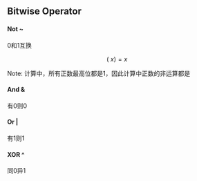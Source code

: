 

## Bitwise Operator

#### Not ~

0和1互换

$$~(~x) = x$$

Note: 计算中，所有正数最高位都是1，因此计算中正数的非运算都是

#### And &

有0则0

#### Or |

有1则1

#### XOR ^

同0异1


